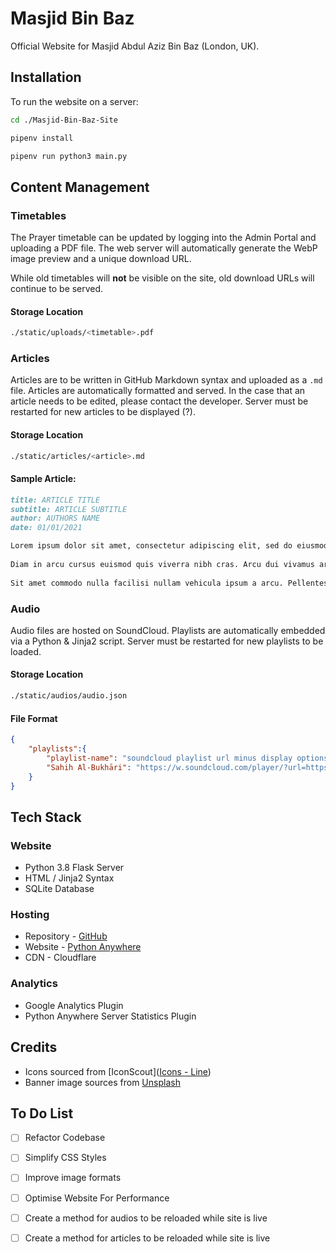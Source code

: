 # Masjid Bin Baz

Official Website for Masjid Abdul Aziz Bin Baz (London, UK).



## Installation

To run the website on a server:

```bash
cd ./Masjid-Bin-Baz-Site

pipenv install 

pipenv run python3 main.py
```



## Content Management

### Timetables

The Prayer timetable can be updated by logging into the Admin Portal and uploading a PDF file. The web server will automatically generate the WebP image preview and a unique download URL.

While old timetables will **not** be visible on the site, old download URLs will continue to be served.



#### Storage Location

```bash
./static/uploads/<timetable>.pdf
```



### Articles

Articles are to be written in GitHub Markdown syntax and uploaded as a `.md` file.  Articles are automatically formatted and served.  In the case that an article needs to be edited, please contact the developer. Server must be restarted for new articles to be displayed (?).



#### Storage Location

```bash
./static/articles/<article>.md
```



#### Sample Article:

```markdown
title: ARTICLE TITLE
subtitle: ARTICLE SUBTITLE
author: AUTHORS NAME
date: 01/01/2021

Lorem ipsum dolor sit amet, consectetur adipiscing elit, sed do eiusmod tempor incididunt ut labore et dolore magna aliqua. Id aliquet risus feugiat in ante metus dictum. Rhoncus aenean vel elit scelerisque mauris pellentesque.  
  
Diam in arcu cursus euismod quis viverra nibh cras. Arcu dui vivamus arcu felis bibendum ut tristique. Venenatis lectus magna fringilla urna porttitor rhoncus dolor. In aliquam sem fringilla ut morbi. Aliquam malesuada bibendum arcu vitae elementum curabitur. Laoreet sit amet cursus sit amet dictum sit amet justo. Nam aliquam sem et tortor consequat. Nunc sed velit dignissim sodales ut eu sem. Tristique senectus et netus et malesuada fames ac turpis egestas.
  
Sit amet commodo nulla facilisi nullam vehicula ipsum a arcu. Pellentesque habitant morbi tristique senectus. Tincidunt eget nullam non nisi est sit amet facilisis. Semper feugiat nibh sed pulvinar proin gravida hendrerit lectus. Eget aliquet nibh praesent tristique magna sit. Quam quisque id diam vel.

```



### Audio

Audio files are hosted on SoundCloud. Playlists are automatically embedded via a Python & Jinja2 script. Server must be restarted for new playlists to be loaded.

#### Storage Location

```bash
./static/audios/audio.json
```



#### File Format

```json
{
    "playlists":{
        "playlist-name": "soundcloud playlist url minus display options",
        "Sahih Al-Bukhāri": "https://w.soundcloud.com/player/?url=https%3A//api.soundcloud.com/playlists/1267629787"
    }
}
```



## Tech Stack

### Website

- Python 3.8 Flask Server
- HTML / Jinja2 Syntax
- SQLite Database



### Hosting

- Repository - [GitHub](github.com/abdullahrehmat/masjid-bin-baz-v2)
- Website - [Python Anywhere](pythonanywhere.com)
- CDN - Cloudflare



### Analytics

- Google Analytics Plugin
- Python Anywhere Server Statistics Plugin



## Credits

- Icons sourced from [IconScout]([Icons - Line](https://iconscout.com/unicons/explore/line))
- Banner image sources from [Unsplash](https://unsplash.com/images)



## To Do List

- [ ] Refactor Codebase
- [ ] Simplify CSS Styles
- [ ] Improve image formats
- [ ] Optimise Website For Performance
- [ ] Create a method for audios to be reloaded while site is live
- [ ] Create a method for articles to be reloaded while site is live

